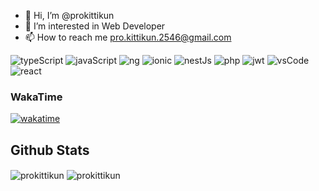 - 👋 Hi, I’m @prokittikun
- 👀 I’m interested in Web Developer
- 📫 How to reach me pro.kittikun.2546@gmail.com

![typeScript](https://img.shields.io/badge/TypeScript-007ACC?style=for-the-badge&logo=typescript&logoColor=white)
![javaScript](https://img.shields.io/badge/JavaScript-323330?style=for-the-badge&logo=javascript&logoColor=F7DF1E)
![ng](https://img.shields.io/badge/Angular-DD0031?style=for-the-badge&logo=angular&logoColor=white)
![ionic](https://img.shields.io/badge/Ionic-3880FF?style=for-the-badge&logo=ionic&logoColor=white)
![nestJs](https://img.shields.io/badge/nestjs-E0234E?style=for-the-badge&logo=nestjs&logoColor=white)
![php](https://img.shields.io/badge/PHP-777BB4?style=for-the-badge&logo=php&logoColor=white)
![jwt](https://img.shields.io/badge/JWT-000000?style=for-the-badge&logo=JSON%20web%20tokens&logoColor=white)
![vsCode](https://img.shields.io/badge/Visual_Studio_Code-0078D4?style=for-the-badge&logo=visual%20studio%20code&logoColor=white)
![react](https://img.shields.io/badge/React-20232A?style=for-the-badge&logo=react&logoColor=61DAFB)


<!-- [![Anurag's GitHub stats](https://github-readme-stats.vercel.app/api?username=prokittikun&theme=highcontrast)](https://github.com/prokittikun/prokittikun)

[![Top Langs](https://github-readme-stats.vercel.app/api/top-langs/?username=prokittikun&theme=highcontrast)](https://github.com/prokittikun/prokittikun) -->

### WakaTime

[![wakatime](https://wakatime.com/badge/user/c2d2a8d2-fd2e-45b6-bf2e-3733c7fed0b1.svg)](https://wakatime.com/@c2d2a8d2-fd2e-45b6-bf2e-3733c7fed0b1)


## Github Stats
<img align="center" src="https://github-profile-summary-cards.vercel.app/api/cards/profile-details?username=prokittikun&line_height=21&theme=dracula" alt="prokittikun" />
<img align="center" src="https://github-readme-streak-stats.herokuapp.com/?user=prokittikun&" alt="prokittikun" />
